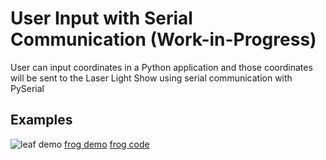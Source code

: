 # User Input with Serial Communication (Work-in-Progress)
User can input coordinates in a Python application and those coordinates will be sent to the 
Laser Light Show using serial communication with PySerial

## Examples
![leaf demo](../videos/leafDemo.gif)
[frog demo](../videos/frog.png)
[frog code](../videos/frogCode.png)
